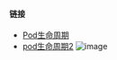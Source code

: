 #### 链接
- [Pod生命周期](https://www.icode9.com/content-4-714365.html)
- [pod生命周期2](https://jimmysong.io/kubernetes-handbook/concepts/pod-lifecycle.html)
![image](https://user-images.githubusercontent.com/30467613/115977253-c994e800-a5a8-11eb-83c1-ce7771e71067.png)

